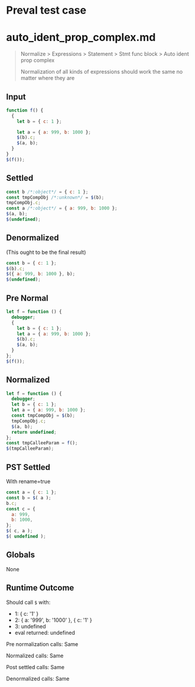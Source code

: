 # Preval test case

# auto_ident_prop_complex.md

> Normalize > Expressions > Statement > Stmt func block > Auto ident prop complex
>
> Normalization of all kinds of expressions should work the same no matter where they are

## Input

`````js filename=intro
function f() {
  {
    let b = { c: 1 };

    let a = { a: 999, b: 1000 };
    $(b).c;
    $(a, b);
  }
}
$(f());
`````

## Settled


`````js filename=intro
const b /*:object*/ = { c: 1 };
const tmpCompObj /*:unknown*/ = $(b);
tmpCompObj.c;
const a /*:object*/ = { a: 999, b: 1000 };
$(a, b);
$(undefined);
`````

## Denormalized
(This ought to be the final result)

`````js filename=intro
const b = { c: 1 };
$(b).c;
$({ a: 999, b: 1000 }, b);
$(undefined);
`````

## Pre Normal


`````js filename=intro
let f = function () {
  debugger;
  {
    let b = { c: 1 };
    let a = { a: 999, b: 1000 };
    $(b).c;
    $(a, b);
  }
};
$(f());
`````

## Normalized


`````js filename=intro
let f = function () {
  debugger;
  let b = { c: 1 };
  let a = { a: 999, b: 1000 };
  const tmpCompObj = $(b);
  tmpCompObj.c;
  $(a, b);
  return undefined;
};
const tmpCalleeParam = f();
$(tmpCalleeParam);
`````

## PST Settled
With rename=true

`````js filename=intro
const a = { c: 1 };
const b = $( a );
b.c;
const c = {
  a: 999,
  b: 1000,
};
$( c, a );
$( undefined );
`````

## Globals

None

## Runtime Outcome

Should call `$` with:
 - 1: { c: '1' }
 - 2: { a: '999', b: '1000' }, { c: '1' }
 - 3: undefined
 - eval returned: undefined

Pre normalization calls: Same

Normalized calls: Same

Post settled calls: Same

Denormalized calls: Same
